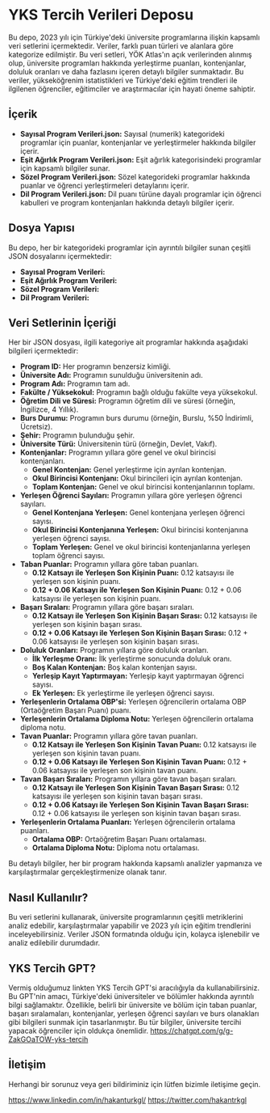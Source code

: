 # YKS Tercih Verileri Deposu

Bu depo, 2023 yılı için Türkiye'deki üniversite programlarına ilişkin kapsamlı veri setlerini içermektedir. Veriler, farklı puan türleri ve alanlara göre kategorize edilmiştir. Bu veri setleri, YÖK Atlas'ın açık verilerinden alınmış olup, üniversite programları hakkında yerleştirme puanları, kontenjanlar, doluluk oranları ve daha fazlasını içeren detaylı bilgiler sunmaktadır. Bu veriler, yükseköğrenim istatistikleri ve Türkiye'deki eğitim trendleri ile ilgilenen öğrenciler, eğitimciler ve araştırmacılar için hayati öneme sahiptir.

## İçerik

- **Sayısal Program Verileri.json:** Sayısal (numerik) kategorideki programlar için puanlar, kontenjanlar ve yerleştirmeler hakkında bilgiler içerir.
- **Eşit Ağırlık Program Verileri.json:** Eşit ağırlık kategorisindeki programlar için kapsamlı bilgiler sunar.
- **Sözel Program Verileri.json:** Sözel kategorideki programlar hakkında puanlar ve öğrenci yerleştirmeleri detaylarını içerir.
- **Dil Program Verileri.json:** Dil puanı türüne dayalı programlar için öğrenci kabulleri ve program kontenjanları hakkında detaylı bilgiler içerir.

## Dosya Yapısı

Bu depo, her bir kategorideki programlar için ayrıntılı bilgiler sunan çeşitli JSON dosyalarını içermektedir:

- **Sayısal Program Verileri:**
- **Eşit Ağırlık Program Verileri:**  
- **Sözel Program Verileri:**
- **Dil Program Verileri:**
  

## Veri Setlerinin İçeriği

Her bir JSON dosyası, ilgili kategoriye ait programlar hakkında aşağıdaki bilgileri içermektedir:

- **Program ID:** Her programın benzersiz kimliği.
- **Üniversite Adı:** Programın sunulduğu üniversitenin adı.
- **Program Adı:** Programın tam adı.
- **Fakülte / Yüksekokul:** Programın bağlı olduğu fakülte veya yüksekokul.
- **Öğretim Dili ve Süresi:** Programın öğretim dili ve süresi (örneğin, İngilizce, 4 Yıllık).
- **Burs Durumu:** Programın burs durumu (örneğin, Burslu, %50 İndirimli, Ücretsiz).
- **Şehir:** Programın bulunduğu şehir.
- **Üniversite Türü:** Üniversitenin türü (örneğin, Devlet, Vakıf).
- **Kontenjanlar:** Programın yıllara göre genel ve okul birincisi kontenjanları.
  - **Genel Kontenjan:** Genel yerleştirme için ayrılan kontenjan.
  - **Okul Birincisi Kontenjanı:** Okul birincileri için ayrılan kontenjan.
  - **Toplam Kontenjan:** Genel ve okul birincisi kontenjanlarının toplamı.
- **Yerleşen Öğrenci Sayıları:** Programın yıllara göre yerleşen öğrenci sayıları.
  - **Genel Kontenjana Yerleşen:** Genel kontenjana yerleşen öğrenci sayısı.
  - **Okul Birincisi Kontenjanına Yerleşen:** Okul birincisi kontenjanına yerleşen öğrenci sayısı.
  - **Toplam Yerleşen:** Genel ve okul birincisi kontenjanlarına yerleşen toplam öğrenci sayısı.
- **Taban Puanlar:** Programın yıllara göre taban puanları.
  - **0.12 Katsayı ile Yerleşen Son Kişinin Puanı:** 0.12 katsayısı ile yerleşen son kişinin puanı.
  - **0.12 + 0.06 Katsayı ile Yerleşen Son Kişinin Puanı:** 0.12 + 0.06 katsayısı ile yerleşen son kişinin puanı.
- **Başarı Sıraları:** Programın yıllara göre başarı sıraları.
  - **0.12 Katsayı ile Yerleşen Son Kişinin Başarı Sırası:** 0.12 katsayısı ile yerleşen son kişinin başarı sırası.
  - **0.12 + 0.06 Katsayı ile Yerleşen Son Kişinin Başarı Sırası:** 0.12 + 0.06 katsayısı ile yerleşen son kişinin başarı sırası.
- **Doluluk Oranları:** Programın yıllara göre doluluk oranları.
  - **İlk Yerleşme Oranı:** İlk yerleştirme sonucunda doluluk oranı.
  - **Boş Kalan Kontenjan:** Boş kalan kontenjan sayısı.
  - **Yerleşip Kayıt Yaptırmayan:** Yerleşip kayıt yaptırmayan öğrenci sayısı.
  - **Ek Yerleşen:** Ek yerleştirme ile yerleşen öğrenci sayısı.
- **Yerleşenlerin Ortalama OBP'si:** Yerleşen öğrencilerin ortalama OBP (Ortaöğretim Başarı Puanı) puanı.
- **Yerleşenlerin Ortalama Diploma Notu:** Yerleşen öğrencilerin ortalama diploma notu.
- **Tavan Puanlar:** Programın yıllara göre tavan puanları.
  - **0.12 Katsayı ile Yerleşen Son Kişinin Tavan Puanı:** 0.12 katsayısı ile yerleşen son kişinin tavan puanı.
  - **0.12 + 0.06 Katsayı ile Yerleşen Son Kişinin Tavan Puanı:** 0.12 + 0.06 katsayısı ile yerleşen son kişinin tavan puanı.
- **Tavan Başarı Sıraları:** Programın yıllara göre tavan başarı sıraları.
  - **0.12 Katsayı ile Yerleşen Son Kişinin Tavan Başarı Sırası:** 0.12 katsayısı ile yerleşen son kişinin tavan başarı sırası.
  - **0.12 + 0.06 Katsayı ile Yerleşen Son Kişinin Tavan Başarı Sırası:** 0.12 + 0.06 katsayısı ile yerleşen son kişinin tavan başarı sırası.
- **Yerleşenlerin Ortalama Puanları:** Yerleşen öğrencilerin ortalama puanları.
  - **Ortalama OBP:** Ortaöğretim Başarı Puanı ortalaması.
  - **Ortalama Diploma Notu:** Diploma notu ortalaması.

Bu detaylı bilgiler, her bir program hakkında kapsamlı analizler yapmanıza ve karşılaştırmalar gerçekleştirmenize olanak tanır.

## Nasıl Kullanılır?

Bu veri setlerini kullanarak, üniversite programlarının çeşitli metriklerini analiz edebilir, karşılaştırmalar yapabilir ve 2023 yılı için eğitim trendlerini inceleyebilirsiniz. Veriler JSON formatında olduğu için, kolayca işlenebilir ve analiz edilebilir durumdadır.

## YKS Tercih GPT?
Vermiş olduğumuz linkten YKS Tercih GPT'si aracılığıyla da kullanabilirsiniz. Bu GPT'nin amacı, Türkiye'deki üniversiteler ve bölümler hakkında ayrıntılı bilgi sağlamaktır. Özellikle, belirli bir üniversite ve bölüm için taban puanlar, başarı sıralamaları, kontenjanlar, yerleşen öğrenci sayıları ve burs olanakları gibi bilgileri sunmak için tasarlanmıştır. Bu tür bilgiler, üniversite tercihi yapacak öğrenciler için oldukça önemlidir.
https://chatgpt.com/g/g-ZakGOaTOW-yks-tercih

## İletişim
Herhangi bir sorunuz veya geri bildiriminiz için lütfen bizimle iletişime geçin.

https://www.linkedin.com/in/hakanturkgl/
https://twitter.com/hakantrkgl



